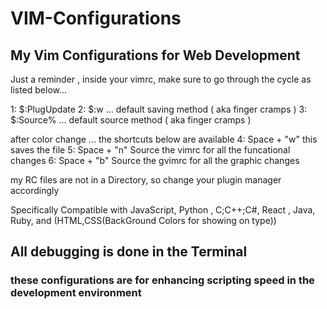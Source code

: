 # VIM-Configurations
## My Vim Configurations for Web Development


Just a reminder , inside your vimrc, make sure to go through the cycle as listed below... 


1: $:PlugUpdate
2: $:w ... default saving method  ( aka finger cramps ) 
3: $:Source%  ... default source method ( aka finger cramps )

after color change ... the shortcuts below are available 
4: Space + "w" this saves the file
5: Space + "n" Source the vimrc for all the funcational changes
6: Space + "b" Source the gvimrc for all the graphic changes 


my RC files are not in a Directory, so change your plugin manager accordingly 

Specifically Compatible with JavaScript, Python ,
C;C++;C#, React , Java, Ruby, and (HTML,CSS(BackGround Colors for showing on type)) 

## All debugging is done in the Terminal
### these configurations are for enhancing scripting speed in the development environment
 
